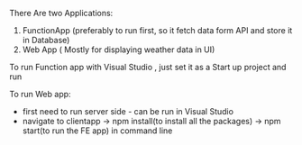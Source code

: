 There Are two Applications:
1. FunctionApp (preferably to run first, so it fetch data form API and store it in Database)
2. Web App ( Mostly for displaying weather data in UI)

To run Function app with Visual Studio , just set it as a Start up project and run

To run Web app:

  - first need to run server side - can be run in Visual Studio
  - navigate to clientapp -> npm install(to install all the packages) -> npm start(to run the FE app)  in command line
